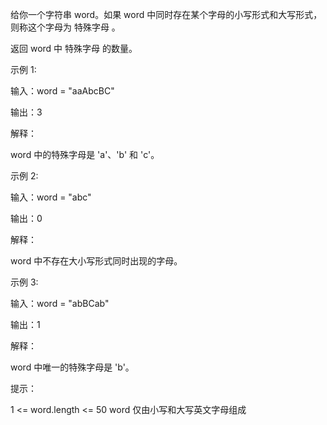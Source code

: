 给你一个字符串 word。如果 word 中同时存在某个字母的小写形式和大写形式，则称这个字母为 特殊字母 。

返回 word 中 特殊字母 的数量。

 

示例 1:

输入：word = "aaAbcBC"

输出：3

解释：

word 中的特殊字母是 'a'、'b' 和 'c'。

示例 2:

输入：word = "abc"

输出：0

解释：

word 中不存在大小写形式同时出现的字母。

示例 3:

输入：word = "abBCab"

输出：1

解释：

word 中唯一的特殊字母是 'b'。

 

提示：

1 <= word.length <= 50
word 仅由小写和大写英文字母组成
